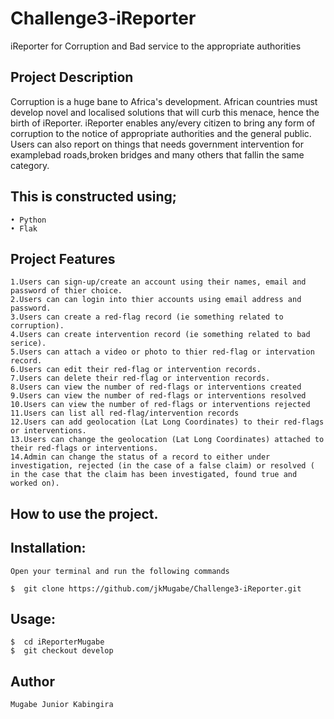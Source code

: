 # Challenge3-iReporter
iReporter  for Corruption and Bad service to the appropriate authorities
## Project Description
Corruption is a huge bane to Africa's development. African countries must develop novel and
localised solutions that will curb this menace, hence the birth of iReporter. iReporter enables
any/every citizen to bring any form of corruption to the notice of appropriate authorities and the
general public.
Users can also report on things that needs government intervention for examplebad roads,broken bridges and many others that fallin the same category.


## This is constructed using;

    • Python
    • Flak

## Project Features

    1.Users can sign-up/create an account using their names, email and password of thier choice.
    2.Users can can login into thier accounts using email address and password.
    3.Users can create a red-flag record (ie something related to corruption).
    4.Users can create intervention record (ie something related to bad serice).
    5.Users can attach a video or photo to thier red-flag or intervation record.
    6.Users can edit their red-flag or intervention records.
    7.Users can delete their red-flag or intervention records.
    8.Users can view the number of red-flags or interventions created
    9.Users can view the number of red-flags or interventions resolved
    10.Users can view the number of red-flags or interventions rejected
    11.Users can list all red-flag/intervention records
    12.Users can add geolocation (Lat Long Coordinates) to their red-flags or interventions.
    13.Users can change the geolocation (Lat Long Coordinates) attached to their red-flags or interventions.
    14.Admin can change the status of a record to either under investigation, rejected (in the case of a false claim) or resolved ( in the case that the claim has been investigated, found true and worked on).


## How to use the project.
## Installation:

    Open your terminal and run the following commands

    $  git clone https://github.com/jkMugabe/Challenge3-iReporter.git


## Usage:

    $  cd iReporterMugabe
    $  git checkout develop


## Author
    Mugabe Junior Kabingira



